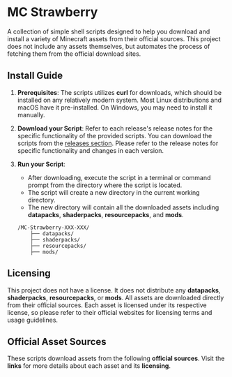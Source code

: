 # MC Strawberry
A collection of simple <!---batch/-->shell scripts designed to help you download and install a variety of Minecraft assets from their official sources.
This project does not include any assets themselves, but automates the process of fetching them from the official download sites.

## Install Guide
1. **Prerequisites**:
   The scripts utilizes **curl** for downloads, which should be installed on any relatively modern system.
   Most Linux distributions and macOS have it pre-installed. On Windows, you may need to install it manually.

2. **Download your Script**:
   Refer to each release's release notes for the specific functionality of the provided scripts.
   You can download the scripts from the [releases section](https://github.com/q4niel/MC-Strawberry/releases).
   Please refer to the release notes for specific functionality and changes in each version.

3. **Run your Script**:
    - After downloading, execute the script in a terminal or command prompt from the directory where the script is located.
    - The script will create a new directory in the current working directory.
    - The new directory will contain all the downloaded assets including **datapacks**, **shaderpacks**, **resourcepacks**, and **mods**.
    ```
    /MC-Strawberry-XXX-XXX/
        ├── datapacks/
        ├── shaderpacks/
        ├── resourcepacks/
        ├── mods/
    ```

## Licensing
This project does not have a license.
It does not distribute any **datapacks**, **shaderpacks**, **resourcepacks**, or **mods**.
All assets are downloaded directly from their official sources.
Each asset is licensed under its respective license, so please refer to their official websites for licensing terms and usage guidelines.

## Official Asset Sources
These scripts download assets from the following **official sources**. Visit the **links** for more details about each asset and its **licensing**.